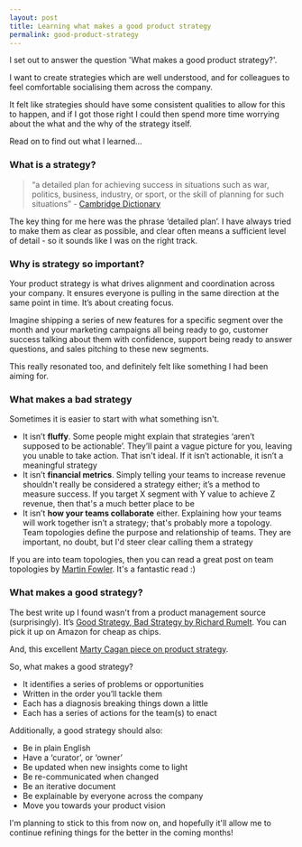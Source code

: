 ```yaml
---
layout: post
title: Learning what makes a good product strategy
permalink: good-product-strategy
---
```


I set out to answer the question 'What makes a good product strategy?'.

I want to create strategies which are well understood, and for colleagues to feel comfortable socialising them across the company.

It felt like strategies should have some consistent qualities to allow for this to happen, and if I got those right I could then spend more time worrying about the what and the why of the strategy itself.

Read on to find out what I learned...  

### What is a strategy?
> “a detailed plan for achieving success in situations such as war, politics, business, industry, or sport, or the skill of planning for such situations” - [Cambridge Dictionary](https://dictionary.cambridge.org/dictionary/english/strategy)

The key thing for me here was the phrase ‘detailed plan’. I have always tried to make them as clear as possible, and clear often means a sufficient level of detail - so it sounds like I was on the right track.

### Why is strategy so important?
Your product strategy is what drives alignment and coordination across your company. It ensures everyone is pulling in the same direction at the same point in time. It’s about creating focus.

Imagine shipping a series of new features for a specific segment over the month and your marketing campaigns all being ready to go, customer success talking about them with confidence, support being ready to answer questions, and sales pitching to these new segments.

This really resonated too, and definitely felt like something I had been aiming for.

### What makes a bad strategy
Sometimes it is easier to start with what something isn't.  

- It isn’t **fluffy**. Some people might explain that strategies ‘aren’t supposed to be actionable’. They’ll paint a vague picture for you, leaving you unable to take action. That isn't ideal. If it isn’t actionable, it isn’t a meaningful strategy
- It isn’t **financial metrics**. Simply telling your teams to increase revenue shouldn't really be considered a strategy either; it’s a method to measure success. If you target X segment with Y value to achieve Z revenue, then that's a much better place to be
- It isn’t **how your teams collaborate** either. Explaining how your teams will work together isn’t a strategy; that's probably more a topology. Team topologies define the purpose and relationship of teams. They are important, no doubt, but I'd steer clear calling them a strategy

If you are into team topologies, then you can read a great post on team topologies by [Martin Fowler](https://martinfowler.com/bliki/TeamTopologies.html). It's a fantastic read :)

### What makes a good strategy?
The best write up I found wasn't from a product management source (surprisingly). It’s [Good Strategy, Bad Strategy by Richard Rumelt](https://www.amazon.co.uk/Good-Strategy-Bad-difference-matters/dp/1781256179/ref=asc_df_1781256179/?tag=googshopuk-21&linkCode=df0&hvadid=697308647252&hvpos=&hvnetw=g&hvrand=13959286353907761805&hvpone=&hvptwo=&hvqmt=&hvdev=c&hvdvcmdl=&hvlocint=&hvlocphy=9046885&hvtargid=pla-566591824724&psc=1&mcid=5e5268e4d1bc3ecb8573ccddbfcd0784&th=1&psc=1&gad_source=1). You can pick it up on Amazon for cheap as chips.

And, this excellent [Marty Cagan piece on product strategy](https://www.svpg.com/product-strategy-overview/).

So, what makes a good strategy?
- It identifies a series of problems or opportunities
- Written in the order you’ll tackle them
- Each has a diagnosis breaking things down a little
- Each has a series of actions for the team(s) to enact

Additionally, a good strategy should also:
- Be in plain English
- Have a ‘curator’, or ‘owner’
- Be updated when new insights come to light
- Be re-communicated when changed
- Be an iterative document
- Be explainable by everyone across the company
- Move you towards your product vision

I'm planning to stick to this from now on, and hopefully it'll allow me to continue refining things for the better in the coming months!
